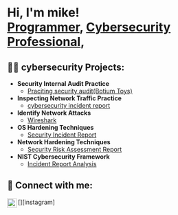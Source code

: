 <h1>Hi, I'm mike! <br/><a href="https://github.com/mrjones2920">Programmer</a>, <a href="https://www.linkedin.com/in/micheal-jones2920/">Cybersecurity Professional</a>,

<h2>👨‍💻 cybersecurity Projects:</h2>

- <b>Security Internal Audit Practice</b>
  - [Praciting security audit(Botium Toys)](https://github.com/mrjones2920/botium-toys)
- <b>Inspecting Network Traffic Practice </b>
  - [cybersecurity incident report](https://github.com/mrjones2920/inspect-network-DNS-and-ICMP-traffic)
- <b>Identify Network Attacks</b>
  - [Wireshark](https://github.com/mrjones2920/Wireshark)
- <b>OS Hardening Techniques</b>
  - [Security Incident Report](https://github.com/mrjones2920/OS-hardening-techniques)
- <b>Network Hardening Techniques</b>
  - [Security Risk Assessment Report](https://github.com/mrjones2920/Network-Hardening-techniques)
- <b>NIST Cybersecurity Framework</b>
   - [Incident Report Analysis](https://github.com/mrjones2920/NIST-Cybersecurity-Framework)
 
<h2> 🤳 Connect with me:</h2>

[<img align="left" alt="JoshMadakor | Instagram" width="22px" src="https://cdn.jsdelivr.net/npm/simple-icons@v3/icons/instagram.svg" />][instagram]

[linkedin]: https://www.linkedin.com/in/micheal-jones2920
